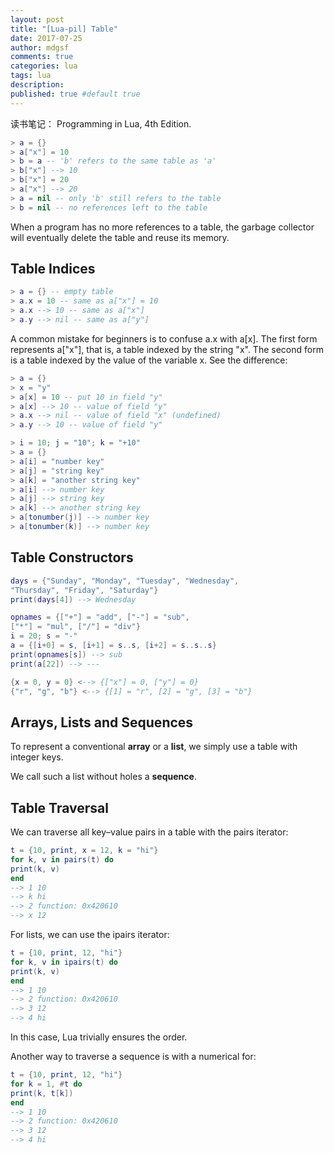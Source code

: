 ```yaml
---
layout: post
title: "[Lua-pil] Table"
date: 2017-07-25
author: mdgsf
comments: true
categories: lua
tags: lua
description:
published: true #default true
---
```


读书笔记： Programming in Lua, 4th Edition. 


```lua
> a = {}
> a["x"] = 10
> b = a -- 'b' refers to the same table as 'a'
> b["x"] --> 10
> b["x"] = 20
> a["x"] --> 20
> a = nil -- only 'b' still refers to the table
> b = nil -- no references left to the table
```

When a program has no more references to a table, the garbage collector will eventually delete the table
and reuse its memory.


## Table Indices

```lua
> a = {} -- empty table
> a.x = 10 -- same as a["x"] = 10
> a.x --> 10 -- same as a["x"]
> a.y --> nil -- same as a["y"]
```

A common mistake for beginners is to confuse a.x with a[x]. The first form represents a["x"], that
is, a table indexed by the string "x". The second form is a table indexed by the value of the variable x.
See the difference:

```lua
> a = {}
> x = "y"
> a[x] = 10 -- put 10 in field "y"
> a[x] --> 10 -- value of field "y"
> a.x --> nil -- value of field "x" (undefined)
> a.y --> 10 -- value of field "y"
```

```lua
> i = 10; j = "10"; k = "+10"
> a = {}
> a[i] = "number key"
> a[j] = "string key"
> a[k] = "another string key"
> a[i] --> number key
> a[j] --> string key
> a[k] --> another string key
> a[tonumber(j)] --> number key
> a[tonumber(k)] --> number key
```

## Table Constructors

```lua
days = {"Sunday", "Monday", "Tuesday", "Wednesday",
"Thursday", "Friday", "Saturday"}
print(days[4]) --> Wednesday
```

```lua
opnames = {["+"] = "add", ["-"] = "sub",
["*"] = "mul", ["/"] = "div"}
i = 20; s = "-"
a = {[i+0] = s, [i+1] = s..s, [i+2] = s..s..s}
print(opnames[s]) --> sub
print(a[22]) --> ---
```

```lua
{x = 0, y = 0} <--> {["x"] = 0, ["y"] = 0}
{"r", "g", "b"} <--> {[1] = "r", [2] = "g", [3] = "b"}
```

## Arrays, Lists and Sequences

To represent a conventional **array** or a **list**, we simply use a table with integer keys.

We call such a list without holes a **sequence**.


## Table Traversal

We can traverse all key–value pairs in a table with the pairs iterator:

```lua
t = {10, print, x = 12, k = "hi"}
for k, v in pairs(t) do
print(k, v)
end
--> 1 10
--> k hi
--> 2 function: 0x420610
--> x 12
```

For lists, we can use the ipairs iterator:

```lua
t = {10, print, 12, "hi"}
for k, v in ipairs(t) do
print(k, v)
end
--> 1 10
--> 2 function: 0x420610
--> 3 12
--> 4 hi
```

In this case, Lua trivially ensures the order.

Another way to traverse a sequence is with a numerical for:

```lua
t = {10, print, 12, "hi"}
for k = 1, #t do
print(k, t[k])
end
--> 1 10
--> 2 function: 0x420610
--> 3 12
--> 4 hi
```
